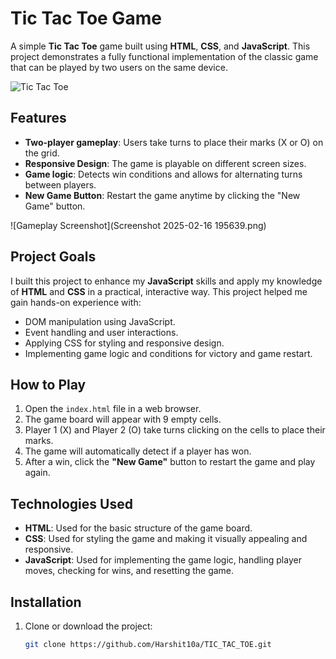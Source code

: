 # Tic Tac Toe Game

A simple **Tic Tac Toe** game built using **HTML**, **CSS**, and **JavaScript**. This project demonstrates a fully functional implementation of the classic game that can be played by two users on the same device.

![Tic Tac Toe](https://us1.discourse-cdn.com/bubble/original/3X/4/c/4c583a00f6a44768aa32b706547ae96f0162f1a3.png)

## Features
- **Two-player gameplay**: Users take turns to place their marks (X or O) on the grid.
- **Responsive Design**: The game is playable on different screen sizes.
- **Game logic**: Detects win conditions and allows for alternating turns between players.
- **New Game Button**: Restart the game anytime by clicking the "New Game" button.

![Gameplay Screenshot](Screenshot 2025-02-16 195639.png)  

## Project Goals
I built this project to enhance my **JavaScript** skills and apply my knowledge of **HTML** and **CSS** in a practical, interactive way. This project helped me gain hands-on experience with:
- DOM manipulation using JavaScript.
- Event handling and user interactions.
- Applying CSS for styling and responsive design.
- Implementing game logic and conditions for victory and game restart.

## How to Play
1. Open the `index.html` file in a web browser.
2. The game board will appear with 9 empty cells.
3. Player 1 (X) and Player 2 (O) take turns clicking on the cells to place their marks.
4. The game will automatically detect if a player has won.
5. After a win, click the **"New Game"** button to restart the game and play again.

## Technologies Used
- **HTML**: Used for the basic structure of the game board.
- **CSS**: Used for styling the game and making it visually appealing and responsive.
- **JavaScript**: Used for implementing the game logic, handling player moves, checking for wins, and resetting the game.

## Installation
1. Clone or download the project:
   ```bash
   git clone https://github.com/Harshit10a/TIC_TAC_TOE.git

